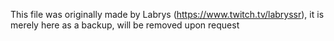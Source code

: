 This file was originally made by Labrys (https://www.twitch.tv/labryssr), it is merely here as a backup, will be removed upon request
